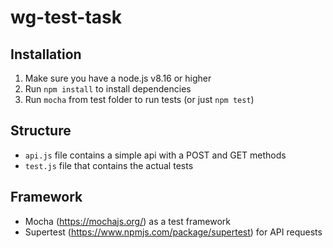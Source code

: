 # wg-test-task
 
Installation
-
1. Make sure you have a node.js v8.16 or higher
2. Run `npm install` to install dependencies
3. Run `mocha` from test folder to run tests (or just `npm test`)

Structure
-
- `api.js` file contains a simple api with a POST and GET methods
- `test.js` file that contains the actual tests

Framework
-
- Mocha (https://mochajs.org/) as a test framework
- Supertest (https://www.npmjs.com/package/supertest) for API requests
